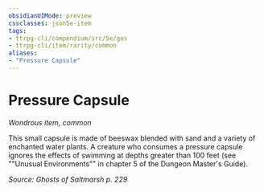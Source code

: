 ```yaml
---
obsidianUIMode: preview
cssclasses: json5e-item
tags:
- ttrpg-cli/compendium/src/5e/gos
- ttrpg-cli/item/rarity/common
aliases: 
- "Pressure Capsule"
---
```

# Pressure Capsule
*Wondrous item, common*  



This small capsule is made of beeswax blended with sand and a variety of enchanted water plants. A creature who consumes a pressure capsule ignores the effects of swimming at depths greater than 100 feet (see ""Unusual Environments"" in chapter 5 of the Dungeon Master's Guide).

*Source: Ghosts of Saltmarsh p. 229*